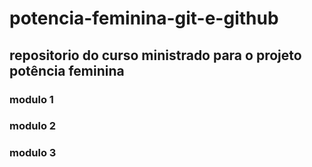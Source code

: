 # potencia-feminina-git-e-github

## repositorio do curso ministrado para o projeto potência feminina

### modulo 1

### modulo 2

### modulo 3

